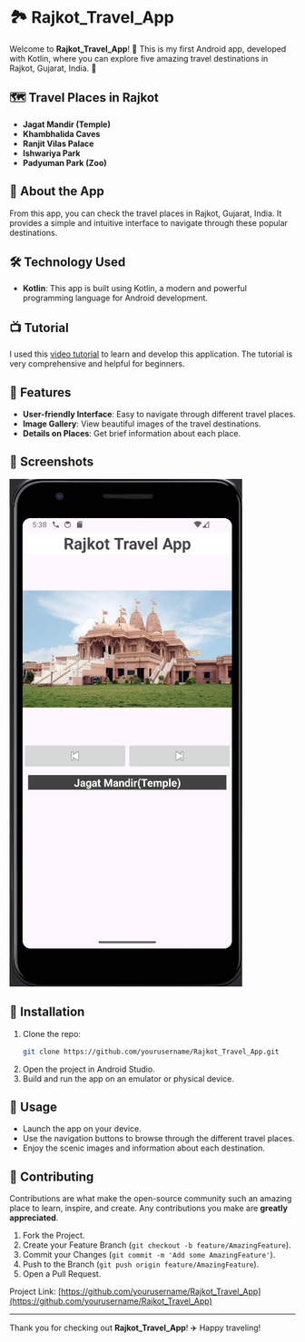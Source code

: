 # 🏞️ Rajkot_Travel_App

Welcome to **Rajkot_Travel_App**! 🚀 This is my first Android app, developed with Kotlin, where you can explore five amazing travel destinations in Rajkot, Gujarat, India. 📍

## 🗺️ Travel Places in Rajkot
- **Jagat Mandir (Temple)**
- **Khambhalida Caves**
- **Ranjit Vilas Palace**
- **Ishwariya Park**
- **Padyuman Park (Zoo)**

## 📱 About the App
From this app, you can check the travel places in Rajkot, Gujarat, India. It provides a simple and intuitive interface to navigate through these popular destinations.

## 🛠️ Technology Used
- **Kotlin**: This app is built using Kotlin, a modern and powerful programming language for Android development.

## 📺 Tutorial
I used this [video tutorial](https://youtu.be/WPO7aDJ4DF0?si=oSQNjyT8zRpOxmsf) to learn and develop this application. The tutorial is very comprehensive and helpful for beginners.

## 🌟 Features
- **User-friendly Interface**: Easy to navigate through different travel places.
- **Image Gallery**: View beautiful images of the travel destinations.
- **Details on Places**: Get brief information about each place.

## 📸 Screenshots
![App Screenshot](image.png)

## 🚀 Installation
1. Clone the repo:
   ```sh
   git clone https://github.com/yourusername/Rajkot_Travel_App.git

2. Open the project in Android Studio.  
3. Build and run the app on an emulator or physical device.

## 📖 Usage
- Launch the app on your device.
- Use the navigation buttons to browse through the different travel places.
- Enjoy the scenic images and information about each destination.

## 🤝 Contributing
Contributions are what make the open-source community such an amazing place to learn, inspire, and create. Any contributions you make are **greatly appreciated**.

1. Fork the Project.
2. Create your Feature Branch (`git checkout -b feature/AmazingFeature`).
3. Commit your Changes (`git commit -m 'Add some AmazingFeature'`).
4. Push to the Branch (`git push origin feature/AmazingFeature`).
5. Open a Pull Request.


Project Link: [https://github.com/yourusername/Rajkot_Travel_App](https://github.com/yourusername/Rajkot_Travel_App)

---

Thank you for checking out **Rajkot_Travel_App**! ✈️ Happy traveling!

